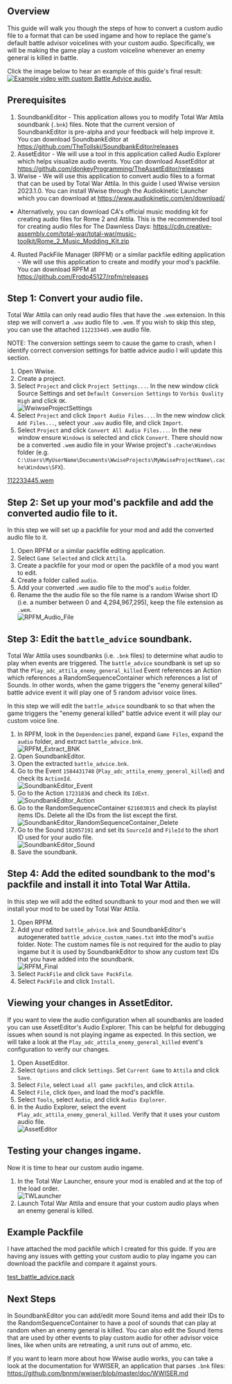 ﻿## Overview
This guide will walk you though the steps of how to convert a custom audio file to a format that can be used ingame and how to replace the game's default battle advisor voicelines with your custom audio. Specifically, we will be making the game play a custom voiceline whenever an enemy general is killed in battle.

Click the image below to hear an example of this guide's final result:  
[![Example video with custom Battle Advice audio.](Battle_Advice_Resources/example.png)](Battle_Advice_Resources/example.mp4)


## Prerequisites
1. SoundbankEditor - This application allows you to modify Total War Attila soundbank (`.bnk`) files. Note that the current version of SoundbankEditor is pre-alpha and your feedback will help improve it. You can download SoundbankEditor at https://github.com/TheTollski/SoundbankEditor/releases
2. AssetEditor - We will use a tool in this application called Audio Explorer which helps visualize audio events. You can download AssetEditor at https://github.com/donkeyProgramming/TheAssetEditor/releases
3. Wwise - We will use this application to convert audio files to a format that can be used by Total War Attila. In this guide I used Wwise version 2023.1.0. You can install Wwise through the Audiokinetic Launcher which you can download at https://www.audiokinetic.com/en/download/
  * Alternatively, you can download CA's official music modding kit for creating audio files for Rome 2 and Attila. This is the recommended tool for creating audio files for The Dawnless Days: https://cdn.creative-assembly.com/total-war/total-war/music-toolkit/Rome_2_Music_Modding_Kit.zip
4. Rusted PackFile Manager (RPFM) or a similar packfile editing application - We will use this application to create and modify your mod's packfile. You can download RPFM at https://github.com/Frodo45127/rpfm/releases

## Step 1: Convert your audio file.
Total War Attila can only read audio files that have the  `.wem` extension. In this step we will convert a `.wav` audio file to `.wem`. If you wish to skip this step, you can use the attached `112233445.wem` audio file.

NOTE: The conversion settings seem to cause the game to crash, when I identify correct conversion settings for battle advice audio I will update this section.

1. Open Wwise.
2. Create a project.
3. Select `Project` and click `Project Settings...`. In the new window click Source Settings and set `Default Conversion Settings` to `Vorbis Quality High` and click `OK`.  
![WwiwseProjectSettings](Battle_Advice_Resources/WwiwseProjectSettings.png)
4.  Select `Project` and click `Import Audio Files...`. In the new window click `Add Files...`, select your `.wav` audio file, and click `Import`.
5. Select `Project` and click `Convert All Audio Files...`. In the new window ensure `Windows` is selected and click `Convert`. There should now be a converted `.wem` audio file in your Wwise project's `.cache\Windows` folder (e.g. `C:\Users\MyUserName\Documents\WwiseProjects\MyWwiseProjectName\.cache\Windows\SFX`).

[112233445.wem](Battle_Advice_Resources/112233445.wem)

## Step 2: Set up your mod's packfile and add the converted audio file to it.
In this step we will set up a packfile for your mod and add the converted audio file to it.

1. Open RPFM or a similar packfile editing application.
2. Select `Game Selected` and click `Attila`.
3. Create a packfile for your mod or open the packfile of a mod you want to edit.
4. Create a folder called `audio`.
5. Add your converted `.wem` audio file to the mod's `audio` folder.
6. Rename the the audio file so the file name is a random Wwise short ID (i.e. a number between 0 and 4,294,967,295), keep the file extension as `.wem`.  
![RPFM_Audio_File](Battle_Advice_Resources/RPFM_Audio_File.png)

## Step 3: Edit the `battle_advice` soundbank.
Total War Attila uses soundbanks (i.e. `.bnk` files) to determine what audio to play when events are triggered. The `battle_advice`  soundbank is set up so that the `Play_adc_attila_enemy_general_killed` Event references an Action which references a RandomSequenceContainer which references a list of Sounds. In other words, when the game triggers the "enemy general killed" battle advice event it will play one of 5 random advisor voice lines.

In this step we will edit the `battle_advice` soundbank to so that when the game triggers the "enemy general killed" battle advice event it will play our custom voice line.

1. In RPFM, look in the `Dependencies` panel, expand `Game Files`, expand the `audio` folder, and extract `battle_advice.bnk`.  
![RPFM_Extract_BNK](Battle_Advice_Resources/RPFM_Extract_BNK.png)
2. Open SoundbankEditor.
3. Open the extracted `battle_advice.bnk`.
4. Go to the Event `1584431748` (`Play_adc_attila_enemy_general_killed`) and check its `ActionId`.  
![SoundbankEditor_Event](Battle_Advice_Resources/SoundbankEditor_Event.png)
5. Go to the Action `17231836` and check its `IdExt`.  
![SoundbankEditor_Action](Battle_Advice_Resources/SoundbankEditor_Action.png)
6. Go to the RandomSequenceContainer `621603015` and check its playlist items IDs. Delete all the IDs from the list except the first.  
![SoundbankEditor_RandomSequenceContainer_Delete](Battle_Advice_Resources/SoundbankEditor_RandomSequenceContainer_Delete.png)
7. Go to the Sound `182057191` and set its `SourceId` and `FileId` to the short ID used for your audio file.  
![SoundbankEditor_Sound](Battle_Advice_Resources/SoundbankEditor_Sound.png)
8. Save the soundbank.

## Step 4: Add the edited soundbank to the mod's packfile and install it into Total War Attila.
In this step we will add the edited soundbank to your mod and then we will install your mod to be used by Total War Attila.

1. Open RPFM.
2. Add your edited `battle_advice.bnk` and SoundbankEditor's autogenerated `battle_advice_custom_names.txt` into the mod's `audio` folder. Note: The custom names file is not required for the audio to play ingame but it is used by SoundbankEditor to show any custom text IDs that you have added into the soundbank.  
![RPFM_Final](Battle_Advice_Resources/RPFM_Final.png)
3. Select `PackFile` and click `Save PackFile`.
4. Select `PackFile` and click `Install`.

## Viewing your changes in AssetEditor.
If you want to view the audio configuration when all soundbanks are loaded you can use AssetEditor's Audio Explorer. This can be helpful for debugging issues when sound is not playing ingame as expected. In this section, we will take a look at the `Play_adc_attila_enemy_general_killed` event's configuration to verify our changes.

1. Open AssetEditor.
2. Select `Options` and click `Settings`. Set `Current Game` to `Attila` and click `Save`.
3. Select `File`, select `Load all game packfiles`, and click `Attila`.
4. Select `File`, click `Open`, and load the mod's packfile.
5. Select `Tools`, select `Audio`, and click `Audio Explorer`.
6. In the Audio Explorer, select the event `Play_adc_attila_enemy_general_killed`. Verify that it uses your custom audio file.  
![AssetEditor](Battle_Advice_Resources/AssetEditor.png)

## Testing your changes ingame.
Now it is time to hear our custom audio ingame.

1. In the Total War Launcher, ensure your mod is enabled and at the top of the load order.  
![TWLauncher](Battle_Advice_Resources/TWLauncher.png)
2. Launch Total War Attila and ensure that your custom audio plays when an enemy general is killed.

## Example Packfile

I have attached the mod packfile which I created for this guide. If you are having any issues with getting your custom audio to play ingame you can download the packfile and compare it against yours.

[test_battle_advice.pack](Battle_Advice_Resources/test_battle_advice.pack)

## Next Steps

In SoundbankEditor you can add/edit more Sound items and add their IDs to the RandomSequenceContainer to have a pool of sounds that can play at random when an enemy general is killed. You can also edit the Sound items that are used by other events to play custom audio for other advisor voice lines, like when units are retreating, a unit runs out of ammo, etc.

If you want to learn more about how Wwise audio works, you can take a look at the documentation for WWISER, an application that parses `.bnk` files: https://github.com/bnnm/wwiser/blob/master/doc/WWISER.md